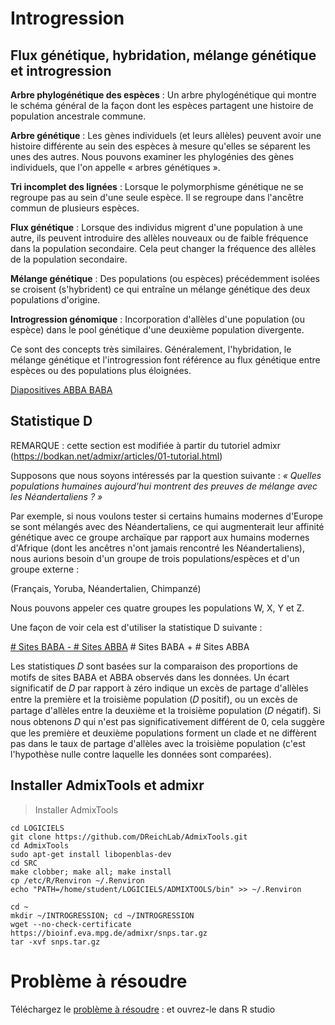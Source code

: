 # Introgression

## Flux génétique, hybridation, mélange génétique et introgression


**Arbre phylogénétique des espèces** : Un arbre phylogénétique qui montre le schéma général de la façon dont les espèces partagent une histoire de population ancestrale commune.

**Arbre génétique** : Les gènes individuels (et leurs allèles) peuvent avoir une histoire différente au sein des espèces à mesure qu'elles se séparent les unes des autres. Nous pouvons examiner les phylogénies des gènes individuels, que l'on appelle « arbres génétiques ».

**Tri incomplet des lignées** : Lorsque le polymorphisme génétique ne se regroupe pas au sein d'une seule espèce. Il se regroupe dans l'ancêtre commun de plusieurs espèces.

**Flux génétique** : Lorsque des individus migrent d'une population à une autre, ils peuvent introduire des allèles nouveaux ou de faible fréquence dans la population secondaire. Cela peut changer la fréquence des allèles de la population secondaire.

**Mélange génétique** : Des populations (ou espèces) précédemment isolées se croisent (s'hybrident) ce qui entraîne un mélange génétique des deux populations d'origine.

**Introgression génomique** : Incorporation d'allèles d'une population (ou espèce) dans le pool génétique d'une deuxième population divergente.

Ce sont des concepts très similaires. Généralement, l'hybridation, le mélange génétique et l'introgression font référence au flux génétique entre espèces ou des populations plus éloignées.

[Diapositives ABBA BABA](https://github.com/nomascus/ANT3814/blob/main/DIAPOSITIVES/ABBA-BABA_Francais.pdf)

## Statistique D

REMARQUE : cette section est modifiée à partir du tutoriel admixr (https://bodkan.net/admixr/articles/01-tutorial.html)

Supposons que nous soyons intéressés par la question suivante : _« Quelles populations humaines aujourd'hui montrent des preuves de mélange avec les Néandertaliens ? »_

Par exemple, si nous voulons tester si certains humains modernes d'Europe se sont mélangés avec des Néandertaliens, ce qui augmenterait leur affinité génétique avec ce groupe archaïque par rapport aux humains modernes d'Afrique (dont les ancêtres n'ont jamais rencontré les Néandertaliens), nous aurions besoin d'un groupe de trois populations/espèces et d'un groupe externe : 

(Français, Yoruba, Néandertalien, Chimpanzé)

Nous pouvons appeler ces quatre groupes les populations W, X, Y et Z.

Une façon de voir cela est d'utiliser la statistique D suivante :

<u># Sites BABA - # Sites ABBA</u>
\# Sites BABA + # Sites ABBA

Les statistiques 𝐷 sont basées sur la comparaison des proportions de motifs de sites BABA et ABBA observés dans les données. Un écart significatif de  𝐷 par rapport à zéro indique un excès de partage d'allèles entre la première et la troisième population (𝐷 positif), ou un excès de partage d'allèles entre la deuxième et la troisième population (𝐷 négatif). Si nous obtenons  𝐷 qui n'est pas significativement différent de 0, cela suggère que les première et deuxième populations forment un clade et ne diffèrent pas dans le taux de partage d'allèles avec la troisième population (c'est l'hypothèse nulle contre laquelle les données sont comparées).

## Installer AdmixTools et admixr

>Installer AdmixTools 
```
cd LOGICIELS
git clone https://github.com/DReichLab/AdmixTools.git
cd AdmixTools
sudo apt-get install libopenblas-dev
cd SRC
make clobber; make all; make install
cp /etc/R/Renviron ~/.Renviron
echo "PATH=/home/student/LOGICIELS/ADMIXTOOLS/bin" >> ~/.Renviron

cd ~
mkdir ~/INTROGRESSION; cd ~/INTROGRESSION
wget --no-check-certificate https://bioinf.eva.mpg.de/admixr/snps.tar.gz
tar -xvf snps.tar.gz
```

# Problème à résoudre
Téléchargez le [problème à résoudre](https://raw.githubusercontent.com/nomascus/ANT3814/main/PROBLEM_SETS/Introgression_problemSet_francais.rmd) : et ouvrez-le dans R studio
